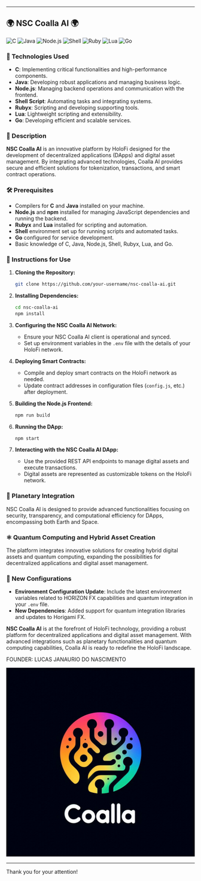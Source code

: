 

---

## 🌍 NSC Coalla AI 🌍

![C](https://img.shields.io/badge/C-%2300599C.svg?style=for-the-badge&logo=c&logoColor=white)
![Java](https://img.shields.io/badge/java-%23ED8B00.svg?style=for-the-badge&logo=java&logoColor=white)
![Node.js](https://img.shields.io/badge/node.js-%23339933.svg?style=for-the-badge&logo=node.js&logoColor=white)
![Shell](https://img.shields.io/badge/shell_script-%23121011.svg?style=for-the-badge&logo=gnu-bash&logoColor=white)
![Ruby](https://img.shields.io/badge/ruby-%23CC342D.svg?style=for-the-badge&logo=ruby&logoColor=white)
![Lua](https://img.shields.io/badge/lua-%232C2D72.svg?style=for-the-badge&logo=lua&logoColor=white)
![Go](https://img.shields.io/badge/go-%2300ADD8.svg?style=for-the-badge&logo=go&logoColor=white)

### 🌱 Technologies Used

- **C**: Implementing critical functionalities and high-performance components.
- **Java**: Developing robust applications and managing business logic.
- **Node.js**: Managing backend operations and communication with the frontend.
- **Shell Script**: Automating tasks and integrating systems.
- **Rubyx**: Scripting and developing supporting tools.
- **Lua**: Lightweight scripting and extensibility.
- **Go**: Developing efficient and scalable services.

### 🌟 Description

**NSC Coalla AI** is an innovative platform by HoloFi designed for the development of decentralized applications (DApps) and digital asset management. By integrating advanced technologies, Coalla AI provides secure and efficient solutions for tokenization, transactions, and smart contract operations.

### 🛠️ Prerequisites

- Compilers for **C** and **Java** installed on your machine.
- **Node.js** and **npm** installed for managing JavaScript dependencies and running the backend.
- **Rubyx** and **Lua** installed for scripting and automation.
- **Shell** environment set up for running scripts and automated tasks.
- **Go** configured for service development.
- Basic knowledge of C, Java, Node.js, Shell, Rubyx, Lua, and Go.

### 🚀 Instructions for Use

1. **Cloning the Repository:**
   ```sh
   git clone https://github.com/your-username/nsc-coalla-ai.git
   ```

2. **Installing Dependencies:**
   ```sh
   cd nsc-coalla-ai
   npm install
   ```

3. **Configuring the NSC Coalla AI Network:**
   - Ensure your NSC Coalla AI client is operational and synced.
   - Set up environment variables in the `.env` file with the details of your HoloFi network.

4. **Deploying Smart Contracts:**
   - Compile and deploy smart contracts on the HoloFi network as needed.
   - Update contract addresses in configuration files (`config.js`, etc.) after deployment.

5. **Building the Node.js Frontend:**
   ```sh
   npm run build
   ```

6. **Running the DApp:**
   ```sh
   npm start
   ```

7. **Interacting with the NSC Coalla AI DApp:**
   - Use the provided REST API endpoints to manage digital assets and execute transactions.
   - Digital assets are represented as customizable tokens on the HoloFi network.

### 🌌 Planetary Integration

NSC Coalla AI is designed to provide advanced functionalities focusing on security, transparency, and computational efficiency for DApps, encompassing both Earth and Space.

### ⚛️ Quantum Computing and Hybrid Asset Creation

The platform integrates innovative solutions for creating hybrid digital assets and quantum computing, expanding the possibilities for decentralized applications and digital asset management.

### 🔧 New Configurations

- **Environment Configuration Update**: Include the latest environment variables related to HORIZON FX capabilities and quantum integration in your `.env` file.
- **New Dependencies**: Added support for quantum integration libraries and updates to Horigami FX.

**NSC Coalla AI** is at the forefront of HoloFi technology, providing a robust platform for decentralized applications and digital asset management. With advanced integrations such as planetary functionalities and quantum computing capabilities, Coalla AI is ready to redefine the HoloFi landscape.

<p>FOUNDER: LUCAS JANAURIO DO NASCIMENTO</p>

<img src="D.PNG" alt="Hollow Ether Logo">

---

Thank you for your attention!



